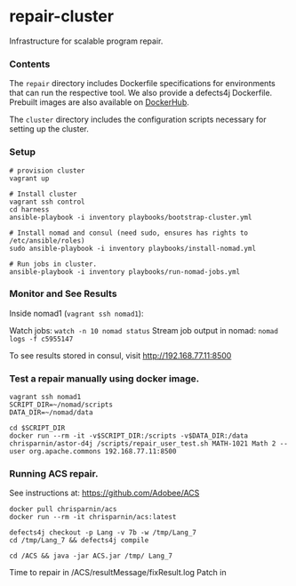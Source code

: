 # repair-cluster

Infrastructure for scalable program repair.


### Contents

The `repair` directory includes Dockerfile specifications for environments that can run the respective tool. We also provide a defects4j Dockerfile. Prebuilt images are also available on [DockerHub](https://hub.docker.com/u/chrisparnin/).

The `cluster` directory includes the configuration scripts necessary for setting up the cluster.

### Setup

    # provision cluster
    vagrant up

    # Install cluster
    vagrant ssh control
    cd harness 
    ansible-playbook -i inventory playbooks/bootstrap-cluster.yml

    # Install nomad and consul (need sudo, ensures has rights to /etc/ansible/roles)
    sudo ansible-playbook -i inventory playbooks/install-nomad.yml

    # Run jobs in cluster.
    ansible-playbook -i inventory playbooks/run-nomad-jobs.yml

### Monitor and See Results

Inside nomad1 (`vagrant ssh nomad1`):

Watch jobs: `watch -n 10 nomad status`
Stream job output in nomad: `nomad logs -f c5955147`

To see results stored in consul, visit http://192.168.77.11:8500

### Test a repair manually using docker image.

```
vagrant ssh nomad1
SCRIPT_DIR=~/nomad/scripts
DATA_DIR=~/nomad/data

cd $SCRIPT_DIR 
docker run --rm -it -v$SCRIPT_DIR:/scripts -v$DATA_DIR:/data chrisparnin/astor-d4j /scripts/repair_user_test.sh MATH-1021 Math 2 --user org.apache.commons 192.168.77.11:8500
```

### Running ACS repair.

See instructions at: https://github.com/Adobee/ACS

```
docker pull chrisparnin/acs
docker run --rm -it chrisparnin/acs:latest

defects4j checkout -p Lang -v 7b -w /tmp/Lang_7
cd /tmp/Lang_7 && defects4j compile

cd /ACS && java -jar ACS.jar /tmp/ Lang_7
```

Time to repair in /ACS/resultMessage/fixResult.log
Patch in 
